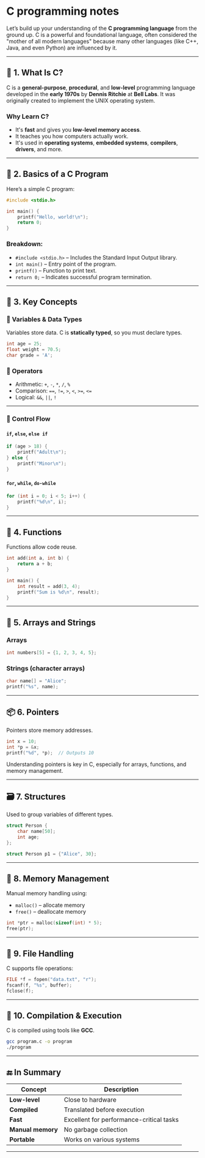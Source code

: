 # C programming notes

Let’s build up your understanding of the **C programming language** from the ground up. C is a powerful and foundational language, often considered the "mother of all modern languages" because many other languages (like C++, Java, and even Python) are influenced by it.

---

## 🔰 1. What Is C?

C is a **general-purpose**, **procedural**, and **low-level** programming language developed in the **early 1970s** by **Dennis Ritchie** at **Bell Labs**. It was originally created to implement the UNIX operating system.

### Why Learn C?

- It's **fast** and gives you **low-level memory access**.
- It teaches you how computers actually work.
- It's used in **operating systems**, **embedded systems**, **compilers**, **drivers**, and more.

---

## 🧱 2. Basics of a C Program

Here’s a simple C program:

```c
#include <stdio.h>

int main() {
    printf("Hello, world!\n");
    return 0;
}
```

### Breakdown:

- `#include <stdio.h>` – Includes the Standard Input Output library.
- `int main()` – Entry point of the program.
- `printf()` – Function to print text.
- `return 0;` – Indicates successful program termination.

---

## 🧠 3. Key Concepts

### 📌 Variables & Data Types

Variables store data. C is **statically typed**, so you must declare types.

```c
int age = 25;
float weight = 70.5;
char grade = 'A';
```

### 📌 Operators

- Arithmetic: `+`, `-`, `*`, `/`, `%`
- Comparison: `==`, `!=`, `>`, `<`, `>=`, `<=`
- Logical: `&&`, `||`, `!`

---

### 📌 Control Flow

#### `if`, `else`, `else if`

```c
if (age > 18) {
    printf("Adult\n");
} else {
    printf("Minor\n");
}
```

#### `for`, `while`, `do-while`

```c
for (int i = 0; i < 5; i++) {
    printf("%d\n", i);
}
```

---

## 🔄 4. Functions

Functions allow code reuse.

```c
int add(int a, int b) {
    return a + b;
}

int main() {
    int result = add(3, 4);
    printf("Sum is %d\n", result);
}
```

---

## 🧱 5. Arrays and Strings

### Arrays

```c
int numbers[5] = {1, 2, 3, 4, 5};
```

### Strings (character arrays)

```c
char name[] = "Alice";
printf("%s", name);
```

---

## 📦 6. Pointers

Pointers store memory addresses.

```c
int x = 10;
int *p = &x;
printf("%d", *p);  // Outputs 10
```

Understanding pointers is key in C, especially for arrays, functions, and memory management.

---

## 🗃️ 7. Structures

Used to group variables of different types.

```c
struct Person {
    char name[50];
    int age;
};

struct Person p1 = {"Alice", 30};
```

---

## 🔧 8. Memory Management

Manual memory handling using:

- `malloc()` – allocate memory
- `free()` – deallocate memory

```c
int *ptr = malloc(sizeof(int) * 5);
free(ptr);
```

---

## 🧰 9. File Handling

C supports file operations:

```c
FILE *f = fopen("data.txt", "r");
fscanf(f, "%s", buffer);
fclose(f);
```

---

## 🧪 10. Compilation & Execution

C is compiled using tools like **GCC**.

```bash
gcc program.c -o program
./program
```

---

## 🔚 In Summary

| Concept           | Description                              |
| ----------------- | ---------------------------------------- |
| **Low-level**     | Close to hardware                        |
| **Compiled**      | Translated before execution              |
| **Fast**          | Excellent for performance-critical tasks |
| **Manual memory** | No garbage collection                    |
| **Portable**      | Works on various systems                 |

---
